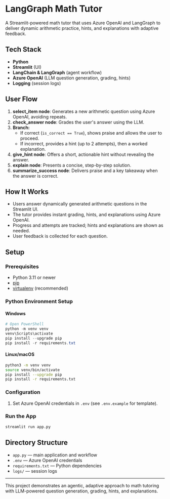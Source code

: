 # LangGraph Math Tutor

A Streamlit-powered math tutor that uses Azure OpenAI and LangGraph to deliver dynamic arithmetic practice, hints, and explanations with adaptive feedback.

## Tech Stack

- **Python**
- **Streamlit** (UI)
- **LangChain & LangGraph** (agent workflow)
- **Azure OpenAI** (LLM question generation, grading, hints)
- **Logging** (session logs)

## User Flow

1. **select_item node**: Generates a new arithmetic question using Azure OpenAI, avoiding repeats.
2. **check_answer node**: Grades the user's answer using the LLM.
3. **Branch:**
   - If correct (`is_correct == True`), shows praise and allows the user to proceed.
   - If incorrect, provides a hint (up to 2 attempts), then a worked explanation.
4. **give_hint node**: Offers a short, actionable hint without revealing the answer.
5. **explain node**: Presents a concise, step-by-step solution.
6. **summarize_success node**: Delivers praise and a key takeaway when the answer is correct.

## How It Works

- Users answer dynamically generated arithmetic questions in the Streamlit UI.
- The tutor provides instant grading, hints, and explanations using Azure OpenAI.
- Progress and attempts are tracked; hints and explanations are shown as needed.
- User feedback is collected for each question.

## Setup

### Prerequisites

- Python 3.11 or newer
- [pip](https://pip.pypa.io/en/stable/installation/)
- [virtualenv](https://virtualenv.pypa.io/en/latest/) (recommended)

### Python Environment Setup

#### Windows

```powershell
# Open PowerShell
python -m venv venv
venv\Scripts\activate
pip install --upgrade pip
pip install -r requirements.txt
```

#### Linux/macOS

```bash
python3 -m venv venv
source venv/bin/activate
pip install --upgrade pip
pip install -r requirements.txt
```

### Configuration

1. Set Azure OpenAI credentials in `.env` (see `.env.example` for template).

### Run the App

```bash
streamlit run app.py
```

## Directory Structure

- `app.py` — main application and workflow
- `.env` — Azure OpenAI credentials
- `requirements.txt` — Python dependencies
- `logs/` — session logs

---

This project demonstrates an agentic, adaptive approach to math tutoring with LLM-powered question generation, grading, hints, and explanations.
